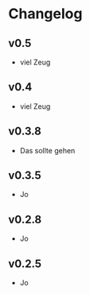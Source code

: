 # Changelog

## v0.5
- viel Zeug

## v0.4
- viel Zeug

## v0.3.8
- Das sollte gehen

## v0.3.5
- Jo

## v0.2.8
- Jo

## v0.2.5
- Jo
